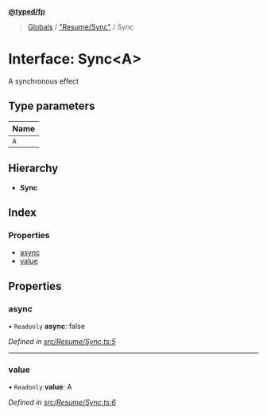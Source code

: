 **[@typed/fp](../README.md)**

> [Globals](../globals.md) / ["Resume/Sync"](../modules/_resume_sync_.md) / Sync

# Interface: Sync\<A>

A synchronous effect

## Type parameters

Name |
------ |
`A` |

## Hierarchy

* **Sync**

## Index

### Properties

* [async](_resume_sync_.sync.md#async)
* [value](_resume_sync_.sync.md#value)

## Properties

### async

• `Readonly` **async**: false

*Defined in [src/Resume/Sync.ts:5](https://github.com/TylorS/typed-fp/blob/559f273/src/Resume/Sync.ts#L5)*

___

### value

• `Readonly` **value**: A

*Defined in [src/Resume/Sync.ts:6](https://github.com/TylorS/typed-fp/blob/559f273/src/Resume/Sync.ts#L6)*
